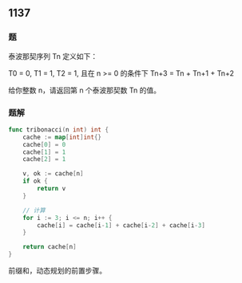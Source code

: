 ## 1137

### 题
泰波那契序列 Tn 定义如下：

T0 = 0, T1 = 1, T2 = 1, 且在 n >= 0 的条件下 Tn+3 = Tn + Tn+1 + Tn+2

给你整数 n，请返回第 n 个泰波那契数 Tn 的值。
 
### 题解
```go
func tribonacci(n int) int {
	cache := map[int]int{}
	cache[0] = 0
	cache[1] = 1
	cache[2] = 1

	v, ok := cache[n]
	if ok {
		return v
	}

	// 计算
	for i := 3; i <= n; i++ {
		cache[i] = cache[i-1] + cache[i-2] + cache[i-3]
	}

	return cache[n]
}
```
前缀和，动态规划的前置步骤。